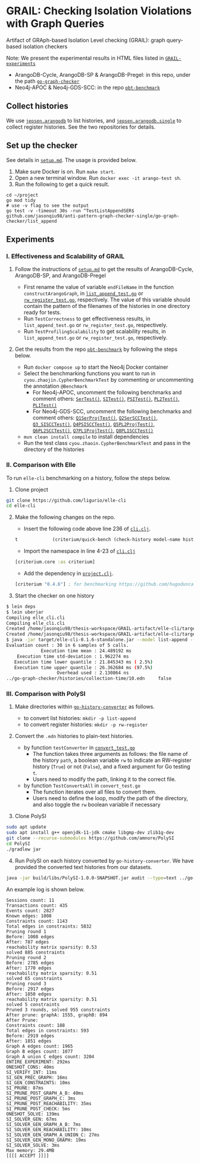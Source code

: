 # GRAIL: Checking Isolation Violations with Graph Queries

Artifact of GRAph-based Isolation Level checking (GRAIL): graph query-based isolation checkers

Note: We present the experimental results in HTML files listed in [`GRAIL-experiments`](./GRAIL-experiments/)

- ArangoDB-Cycle, ArangoDB-SP & ArangoDB-Pregel: in this repo, under the path [`go-graph-checker`](./go-graph-checker/)
- Neo4j-APOC & Neo4j-GDS-SCC: in the repo [`pbt-benchmark`](https://github.com/JINZhao2000/pbt-benchmark)

## Collect histories

We use [`jepsen.arangodb`](https://github.com/jasonqiu98/jepsen.arangodb) to list histories, and [`jepsen.arangodb.single`](https://github.com/jasonqiu98/jepsen.arangodb.single) to collect register histories. See the two repositories for details.

## Set up the checker

See details in [`setup.md`](./docs/setup.md). The usage is provided below.

1. Make sure Docker is on. Run `make start`.
2. Open a new terminal window. Run `docker exec -it arango-test sh`.
3. Run the following to get a quick result.

```shell
cd ~/project
go mod tidy
# use -v flag to see the output
go test -v -timeout 30s -run ^TestListAppendSER$ github.com/jasonqiu98/anti-pattern-graph-checker-single/go-graph-checker/list_append
```

## Experiments

### I. Effectiveness and Scalability of GRAIL

1. Follow the instructions of [`setup.md`](./docs/setup.md) to get the results of ArangoDB-Cycle, ArangoDB-SP, and ArangoDB-Pregel
   - First rename the value of variable `endFileName` in the function `constructArangoGraph`, in [`list_append_test.go`](./go-graph-checker/list_append/list_append_test.go) or [`rw_register_test.go`](./go-graph-checker/rw_register/rw_register_test.go), respectively. The value of this variable should contain the pattern of the filenames of the histories in one directory ready for tests.
   - Run `TestCorrectness` to get effectiveness results, in `list_append_test.go` or `rw_register_test.go`, respectively.
   - Run `TestProfilingScalability` to get scalability results, in `list_append_test.go` or `rw_register_test.go`, respectively.

2. Get the results from the repo [`pbt-benchmark`](https://github.com/JINZhao2000/pbt-benchmark/blob/20a236e15e76c91ec5b7cec8b2a3359ae325154f) by following the steps below.
   - Run `docker compose up` to start the Neo4j Docker container
   - Select the benchmarking functions you want to run in `cyou.zhaojin.CypherBenchmarkTest` by commenting or uncommenting the annotation `@Benchmark`
     - For Neo4j-APOC, uncomment the following benchmarks and comment others: [`SerTest()`](https://github.com/JINZhao2000/pbt-benchmark/blob/20a236e15e76c91ec5b7cec8b2a3359ae325154f/src/test/java/cyou/zhaojin/CypherBenchmarkTest.java#L43), [`SITest()`](https://github.com/JINZhao2000/pbt-benchmark/blob/20a236e15e76c91ec5b7cec8b2a3359ae325154f/src/test/java/cyou/zhaojin/CypherBenchmarkTest.java#L50), [`PSITest()`](https://github.com/JINZhao2000/pbt-benchmark/blob/20a236e15e76c91ec5b7cec8b2a3359ae325154f/src/test/java/cyou/zhaojin/CypherBenchmarkTest.java#L82), [`PL2Test()`](https://github.com/JINZhao2000/pbt-benchmark/blob/20a236e15e76c91ec5b7cec8b2a3359ae325154f/src/test/java/cyou/zhaojin/CypherBenchmarkTest.java#L100), [`PL1Test()`](https://github.com/JINZhao2000/pbt-benchmark/blob/20a236e15e76c91ec5b7cec8b2a3359ae325154f/src/test/java/cyou/zhaojin/CypherBenchmarkTest.java#L107)
     - For Neo4j-GDS-SCC, uncomment the following benchmarks and comment others: [`Q1SerProjTest()`](https://github.com/JINZhao2000/pbt-benchmark/blob/20a236e15e76c91ec5b7cec8b2a3359ae325154f/src/test/java/cyou/zhaojin/CypherBenchmarkTest.java#L114), [`Q2SerSCCTest()`](https://github.com/JINZhao2000/pbt-benchmark/blob/20a236e15e76c91ec5b7cec8b2a3359ae325154f/src/test/java/cyou/zhaojin/CypherBenchmarkTest.java#L122), [`Q3_SISCCTest()`](https://github.com/JINZhao2000/pbt-benchmark/blob/20a236e15e76c91ec5b7cec8b2a3359ae325154f/src/test/java/cyou/zhaojin/CypherBenchmarkTest.java#L129), [`Q4PSISCCTest()`](https://github.com/JINZhao2000/pbt-benchmark/blob/20a236e15e76c91ec5b7cec8b2a3359ae325154f/src/test/java/cyou/zhaojin/CypherBenchmarkTest.java#L164), [`Q5PL2ProjTest()`](https://github.com/JINZhao2000/pbt-benchmark/blob/20a236e15e76c91ec5b7cec8b2a3359ae325154f/src/test/java/cyou/zhaojin/CypherBenchmarkTest.java#L184), [`Q6PL2SCCTest()`](https://github.com/JINZhao2000/pbt-benchmark/blob/20a236e15e76c91ec5b7cec8b2a3359ae325154f/src/test/java/cyou/zhaojin/CypherBenchmarkTest.java#L192), [`Q7PL1ProjTest()`](https://github.com/JINZhao2000/pbt-benchmark/blob/20a236e15e76c91ec5b7cec8b2a3359ae325154f/src/test/java/cyou/zhaojin/CypherBenchmarkTest.java#L199), [`Q8PL1SCCTest()`](https://github.com/JINZhao2000/pbt-benchmark/blob/20a236e15e76c91ec5b7cec8b2a3359ae325154f/src/test/java/cyou/zhaojin/CypherBenchmarkTest.java#LL207C17-L207C29)
   - `mvn clean install compile` to install dependencies
   - Run the test class `cyou.zhaoin.CypherBenchmarkTest` and pass in the directory of the histories

### II. Comparison with Elle

To run `elle-cli` benchmarking on a history, follow the steps below.

1. Clone project

```bash
git clone https://github.com/ligurio/elle-cli
cd elle-cli
```

2. Make the following changes on the repo.

   - Insert the following code above line 236 of [`cli.clj`](https://github.com/ligurio/elle-cli/blob/a36790c1973360792ce455282894fadaeb58796a/src/elle_cli/cli.clj#L236).

   ```clojure
   t             (criterium/quick-bench (check-history model-name history options))
   ```

   - Import the namespace in line 4-23 of [`cli.clj`](https://github.com/ligurio/elle-cli/blob/a36790c1973360792ce455282894fadaeb58796a/src/elle_cli/cli.clj#L4)

   ```clojure
   [criterium.core :as criterium]
   ```

   - Add the dependency in [`project.clj`](https://github.com/ligurio/elle-cli/blob/a36790c1973360792ce455282894fadaeb58796a/project.clj).

   ```clojure
   [criterium "0.4.6"] ; for benchmarking https://github.com/hugoduncan/criterium
   ```

3. Start the checker on one history

```bash
$ lein deps
$ lein uberjar
Compiling elle_cli.cli
Compiling elle_cli.cli
Created /home/jasonqiu98/thesis-workspace/GRAIL-artifact/elle-cli/target/elle-cli-0.1.6.jar
Created /home/jasonqiu98/thesis-workspace/GRAIL-artifact/elle-cli/target/elle-cli-0.1.6-standalone.jar
$ java -jar target/elle-cli-0.1.6-standalone.jar --model list-append --consistency-models serializable ../go-graph-checker/histories/collection-time/10.edn
Evaluation count : 30 in 6 samples of 5 calls.
             Execution time mean : 24.489192 ms
    Execution time std-deviation : 1.962274 ms
   Execution time lower quantile : 21.845343 ms ( 2.5%)
   Execution time upper quantile : 26.362684 ms (97.5%)
                   Overhead used : 2.130864 ns
../go-graph-checker/histories/collection-time/10.edn     false
```

### III. Comparison with PolySI

1. Make directories within [`go-history-converter`](./go-history-converter) as follows.
   - to convert list histories: `mkdir -p list-append`
   - to convert register histories: `mkdir -p rw-register`

2. Convert the `.edn` histories to plain-text histories.
   - by function `testConverter` in [`convert_test.go`](./go-history-converter/converter_test.go)
     - The function takes three arguments as follows: the file name of the history `path`, a boolean variable `rw` to indicate an RW-register history (`True`) or not (`False`), and a fixed argument for Go testing `t`.
     - Users need to modify the path, linking it to the correct file.
   - by function `TestConvertsAll` in `convert_test.go`
     - The function iterates over all files to convert them.
     - Users need to define the loop, modify the path of the directory, and also toggle the `rw` boolean variable if necessary
  
3. Clone PolySI

```bash
sudo apt update
sudo apt install g++ openjdk-11-jdk cmake libgmp-dev zlib1g-dev
git clone --recurse-submodules https://github.com/amnore/PolySI
cd PolySI
./gradlew jar
```

4. Run PolySI on each history converted by `go-history-converter`. We have provided the converted text histories from our datasets.

```bash
java -jar build/libs/PolySI-1.0.0-SNAPSHOT.jar audit --type=text ../go-history-converter/collection-time/10.txt &> polysi.log
```

An example log is shown below.

```
Sessions count: 11
Transactions count: 435
Events count: 2827
Known edges: 1008
Constraints count: 1143
Total edges in constraints: 5832
Pruning round 1
Before: 1008 edges
After: 787 edges
reachability matrix sparsity: 0.53
solved 885 constraints
Pruning round 2
Before: 2785 edges
After: 1770 edges
reachability matrix sparsity: 0.51
solved 65 constraints
Pruning round 3
Before: 2917 edges
After: 1850 edges
reachability matrix sparsity: 0.51
solved 5 constraints
Pruned 3 rounds, solved 955 constraints
After prune: graphA: 1555, graphB: 894
After Prune:
Constraints count: 188
Total edges in constraints: 593
Before: 2919 edges
After: 1851 edges
Graph A edges count: 1965
Graph B edges count: 1077
Graph A union C edges count: 3204
ENTIRE_EXPERIMENT: 292ms
ONESHOT_CONS: 40ms
SI_VERIFY_INT: 11ms
SI_GEN_PREC_GRAPH: 16ms
SI_GEN_CONSTRAINTS: 10ms
SI_PRUNE: 87ms
SI_PRUNE_POST_GRAPH_A_B: 40ms
SI_PRUNE_POST_GRAPH_C: 3ms
SI_PRUNE_POST_REACHABILITY: 35ms
SI_PRUNE_POST_CHECK: 5ms
ONESHOT_SOLVE: 139ms
SI_SOLVER_GEN: 67ms
SI_SOLVER_GEN_GRAPH_A_B: 7ms
SI_SOLVER_GEN_REACHABILITY: 10ms
SI_SOLVER_GEN_GRAPH_A_UNION_C: 27ms
SI_SOLVER_GEN_MONO_GRAPH: 19ms
SI_SOLVER_SOLVE: 3ms
Max memory: 29.4MB
[[[[ ACCEPT ]]]]
```
